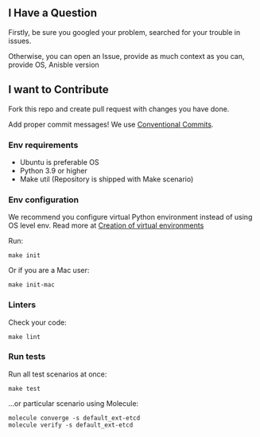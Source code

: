 ## I Have a Question

Firstly, be sure you googled your problem, searched for your trouble in issues.

Otherwise, you can open an Issue, provide as much context as you can, provide OS, Anisble version

## I want to Contribute

Fork this repo and create pull request with changes you have done.

Add proper commit messages! We use [Conventional Commits](https://www.conventionalcommits.org/en/v1.0.0/).

### Env requirements

- Ubuntu is preferable OS
- Python 3.9 or higher
- Make util (Repository is shipped with Make scenario)

### Env configuration

We recommend you configure virtual Python environment instead of using OS level env. Read more at [Creation of virtual environments](https://docs.python.org/3.9/library/venv.html)

Run:

```shell
make init
```

Or if you are a Mac user:

```shell
make init-mac
```

### Linters

Check your code:

```shell
make lint
```

### Run tests

Run all test scenarios at once:

```shell
make test
```

...or particular scenario using Molecule:

```shell
molecule converge -s default_ext-etcd
molecule verify -s default_ext-etcd
```